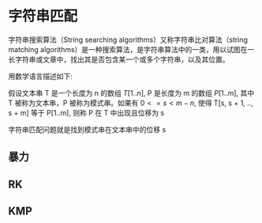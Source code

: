 # 字符串匹配

字符串搜索算法（String searching algorithms）又称字符串比对算法（string matching algorithms）是一种搜索算法，是字符串算法中的一类，用以试图在一长字符串或文章中，找出其是否包含某一个或多个字符串，以及其位置。

用数学语言描述如下:

假设文本串 T 是一个长度为 n 的数组 $T[1..n]$, P 是长度为 m 的数组 $P[1..m]$, 其中 T 被称为文本串，P 被称为模式串。如果有 $0 <= s < m-n$, 使得 T[s, s + 1, .., s + m] 等于 P[1..m], 则称 P 在 T 中出现且位移为 s

字符串匹配问题就是找到模式串在文本串中的位移 s

<!-- 字符串匹配的概念 -->

## 暴力

## RK

## KMP
